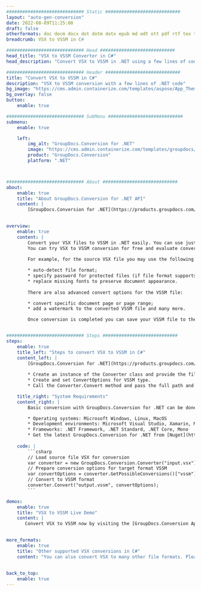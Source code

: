 ```yaml
---
############################# Static ############################
layout: "auto-gen-conversion"
date: 2022-08-09T11:25:08
draft: false
otherformats: doc docm docx dot dotm dotx epub md odt ott pdf rtf tex txt vdx vsdm vsdx vssm vssx vstm vstx vsx vtx xps
breadcrumb: VSX to VSSM in C#

############################# Head ############################
head_title: "VSX to VSSM Converter in C#"
head_description: "Convert VSX to VSSM in .NET using a few lines of code. Use the GroupDocs Document Conversion API to convert over 160 file formats."

############################# Header ############################
title: "Convert VSX to VSSM in C#"
description: "VSX to VSSM conversion with a few lines of .NET code"
bg_image: "https://cms.admin.containerize.com/templates/aspose/App_Themes/V3/images/bg/header1.png"
bg_overlay: false
button:
    enable: true

############################# SubMenu ############################
submenu:
    enable: true

    left:
        img_alt: "GroupDocs.Conversion for .NET"
        image: "https://cms.admin.containerize.com/templates/groupdocs/images/product-logos/90x90-noborder/groupdocs-conversion-net.png"
        product: "GroupDocs.Conversion"
        platform: ".NET"



############################# About ############################
about:
    enable: true
    title: "About GroupDocs.Conversion for .NET API"
    content: |
        [GroupDocs.Conversion for .NET](https://products.groupdocs.com/conversion/net/) can be used to convert Microsoft Word, Excel, PowerPoint, PDF, Visio and other formats. GroupDocs.Conversion is a standalone API that is suitable for back-end and internal systems where high performance is required. It does not depend on any software such as Microsoft or Open Office.
    

overview:
    enable: true
    content: |
        Convert your VSX files to VSSM in .NET easily. You can use just a couple of C# code lines in any platform of your choice like - Windows, Linux, macOS.
        You can try VSX to VSSM conversion for free and evaluate conversion results quality.  Along with simple file conversion scenarios you can try more advanced options for loading source VSX file and for saving output VSSM result. 
        
        For example, for the source VSX file you may use the following load options:

        * auto-detect file format;
        * specify password for protected files (if file format supports it);
        * replace missing fonts to preserve document appearance.
        
        There are also advanced convert options for the VSSM file:

        * convert specific document page or page range;
        * add a watermark to the converted VSSM file and many more.

        Once conversion is completed you can save your VSSM file to the local file path or any third-party storage like FTP, Amazon S3, Google Drive, Dropbox etc. Please note - to convert VSX to VSSM there is no need for any additional software installed - like MS Office, Open Office, Adobe Acrobat Reader etc.


############################# Steps ############################
steps:
    enable: true
    title_left: "Steps to convert VSX to VSSM in C#"
    content_left: |
        [GroupDocs.Conversion for .NET](https://products.groupdocs.com/conversion/net/) makes it easy for developers to convert a VSX file to VSSM with a few lines of code.
        
        * Create an instance of the Converter class and provide the file VSX with the full path
        * Create and set ConvertOptions for VSSM type.
        * Call the Converter.Convert method and pass the full path and format (VSSM) as a parameter

    title_right: "System Requirements"
    content_right: |
        Basic conversion with GroupDocs.Conversion for .NET can be done in just a few simple steps. Our APIs are supported on all major platforms and operating systems. Before executing the code below, make sure you have the following prerequisites installed on your system.

        * Operating systems: Microsoft Windows, Linux, MacOS
        * Development environments: Microsoft Visual Studio, Xamarin, MonoDevelop
        * Frameworks: .NET Framework, .NET Standard, .NET Core, Mono
        * Get the latest GroupDocs.Conversion for .NET from [Nuget](https://www.nuget.org/packages/groupdocs.conversion)
         
    code: |
        ```csharp    
        // Load source file VSX for conversion
        var converter = new GroupDocs.Conversion.Converter("input.vsx");
        // Prepare conversion options for target format VSSM
        var convertOptions = converter.GetPossibleConversions()["vssm"].ConvertOptions;
        // Convert to VSSM format
        converter.Convert("output.vssm", convertOptions);
        ```

demos:
    enable: true
    title: "VSX to VSSM Live Demo"
    content: |
       Convert VSX to VSSM now by visiting the [GroupDocs.Conversion App](https://products.groupdocs.app/conversion/family) website. Online demo has the following advantages
          

more_formats:
    enable: true
    title: "Other supported VSX conversions in C#"
    content: "You can also convert VSX to many other file formats. Please see the list below."
       
       
back_to_top:
    enable: true
---
```

